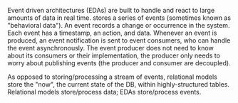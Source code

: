 
Event driven architectures (EDAs) are built to handle and react to large amounts of data in real time. stores a series of events (sometimes known as "behavioral data"). An event records a change or occurrence in the system. Each event has a timestamp, an action, and data. Whenever an event is produced, an event notification is sent to event consumers, who can handle the event asynchronously. The event producer does not need to know about its consumers or their implementation, the producer only needs to worry about publishing events (the producer and consumer are decoupled).

As opposed to storing/processing a stream of events, relational models store the "now", the current state of the DB, within highly-structured tables. Relational models store/process data; EDAs store/process events. 

